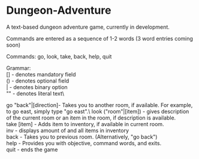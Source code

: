 # Dungeon-Adventure
A text-based dungeon adventure game, currently in development.

Commands are entered as a sequence of 1-2 words (3 word entries coming soon)

Commands: go, look, take, back, help, quit

Grammar:   
[] - denotes mandatory field\
() - denotes optional field\
| - denotes binary option\
"" - denotes literal text\

go "back"|[direction]- Takes you to another room, if available. For example, to go east, simply type "go east".\ 
look ("room"|[item]) - gives description of the current room or an item in the room, if description is available.\
take [item] - Adds item to inventory, if available in current room.\
inv - displays amount of and all items in inventory\
back - Takes you to previous room. (Alternatively, "go back")\
help - Provides you with objective, command words, and exits.\
quit - ends the game
